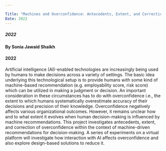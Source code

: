 ```yaml
---

Title: "Machines and Overconfidence: Antecedents, Extent, and Correction"
Date: 2022
---
```

##### 2022
#### By Sonia Jawaid Shaikh
#### 2022

Artificial intelligence (AI)-enabled technologies are increasingly being used by humans to make decisions across a variety of settings. The basic idea underlying this technological setup is to provide humans with some kind of machine-based recommendation (e.g. employability score, risk score) which can be utilized in making a judgment or decision. An important consideration in these circumstances has to do with overconfidence i.e., the extent to which humans systematically overestimate accuracy of their decisions and precision of their knowledge. Overconfidence negatively affects various organizational outcomes. However, it remains unclear how and to what extent it evolves when human decision-making is influenced by machine recommendations. This project investigates antecedents, extent, and correction of overconfidence within the context of machine-driven recommendations for decision-making. A series of experiments on a virtual platform will investigate how interaction with AI affects overconfidence and also explore design-based solutions to reduce it.



